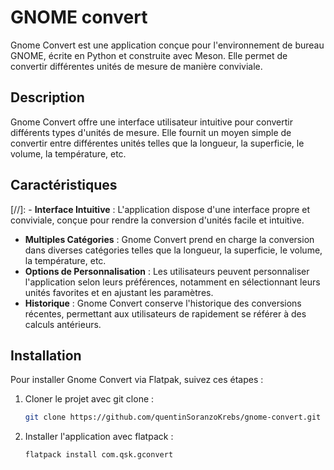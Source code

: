 GNOME convert
=============================

Gnome Convert est une application conçue pour l'environnement de bureau GNOME, écrite en Python et construite avec Meson. Elle permet de convertir différentes unités de mesure de manière conviviale.

## Description

Gnome Convert offre une interface utilisateur intuitive pour convertir différents types d'unités de mesure. Elle fournit un moyen simple de convertir entre différentes unités telles que la longueur, la superficie, le volume, la température, etc.

## Caractéristiques

[//]: - **Interface Intuitive** : L'application dispose d'une interface propre et conviviale, conçue pour rendre la conversion d'unités facile et intuitive.
- **Multiples Catégories** : Gnome Convert prend en charge la conversion dans diverses catégories telles que la longueur, la superficie, le volume, la température, etc.
- **Options de Personnalisation** : Les utilisateurs peuvent personnaliser l'application selon leurs préférences, notamment en sélectionnant leurs unités favorites et en ajustant les paramètres.
- **Historique** : Gnome Convert conserve l'historique des conversions récentes, permettant aux utilisateurs de rapidement se référer à des calculs antérieurs.

## Installation

Pour installer Gnome Convert via Flatpak, suivez ces étapes :

1. Cloner le projet avec git clone :
   ```bash
   git clone https://github.com/quentinSoranzoKrebs/gnome-convert.git

2. Installer l'application avec flatpack :
   ```bash
   flatpack install com.qsk.gconvert

